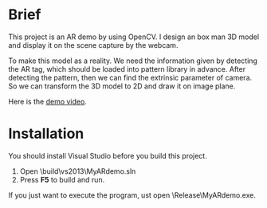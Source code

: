 # Brief
This project is an AR demo by using OpenCV. I design an box man 3D model and display it
on the scene capture by the webcam.

To make this model as a reality. We need the information given by detecting the AR tag, which 
should be loaded into pattern library in advance. After detecting the pattern, then we can find 
the extrinsic parameter of camera. So we can transform the 3D model to 2D and draw it on image plane. 

Here is the [demo video](https://www.youtube.com/watch?v=kr7XexDnWBU).

# Installation
You should install Visual Studio before you build this project.

 1. Open \build\vs2013\MyARdemo.sln
 2. Press **F5** to build and run.

If you just want to execute the program, ust open \Release\MyARdemo.exe.
